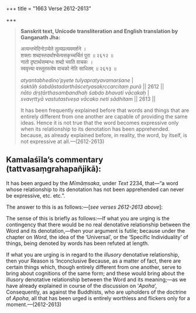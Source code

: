 +++
title = "1663 Verse 2612-2613"

+++
> **Sanskrit text, Unicode transliteration and English translation by Ganganath Jha:** 
>
> अत्यन्तभेदिनोऽप्येते तुल्यप्रत्यवमर्शने ।  
> शक्ताः शब्दास्तदर्थाश्चेत्यसकृच्चर्चितं पुरा ॥ २६१२ ॥  
> नातो दृष्टार्थसम्बन्धः शब्दो भवति वाचकः ।  
> स्ववृत्त्या वस्तुतस्त्वेष वाचको नेति साधितम् ॥ २६१३ ॥ 
>
> *atyantabhedino'pyete tulyapratyavamarśane* \|  
> *śaktāḥ śabdāstadarthāścetyasakṛccarcitaṃ purā* \|\| 2612 \|\|  
> *nāto dṛṣṭārthasambandhaḥ śabdo bhavati vācakaḥ* \|  
> *svavṛttyā vastutastveṣa vācako neti sādhitam* \|\| 2613 \|\| 
>
> It has been frequently explained before that words and things that are entirely different from one another are capable of providing the same ideas. Hence it is not true that the word becomes expressive only when its relationship to its denotation has been apprehended. because, as already explained before, in reality, the word, by itself, is not expressive at all.—(2612-2613)



## Kamalaśīla’s commentary (tattvasaṃgrahapañjikā):

It has been argued by the *Mīmāṃsaka*, under *Text* 2234, that—“a word whose relationship to its denotation has not been apprehended can never be expressive, etc. etc.”.

The answer to this is as follows:—[*see verses 2612-2613 above*]:

The sense of this is briefly as follows:—If what you are urging is the contingency that there would be no real denotative relationship between the Word and its denotation,—then your argument is futile; because under the chapter on *Word*, the idea of the ‘Universal’, or the ‘Specific Individuality’ of things, being denoted by words has been refuted at length.

If what you are urging is in regard to the *illusory* denotative relationship, then your Reason is ‘Inconclusive Because, as a matter of fact, there are certain things which, though entirely different from one another, serve to bring about cognitions of the same form; and these would bring about the illusory denotative relationship between the Word and its meaning;—as we have already explained in course of the discussion on ‘*Apoha*’, Consequently, as against the Buddhists, who are upholders of the doctrine of *Apoha*, all that has been urged is entirely worthless and flickers only for a moment.—(2612-2613)


